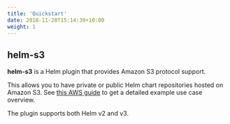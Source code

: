 ```yaml
---
title: 'Quickstart'
date: 2018-11-28T15:14:39+10:00
weight: 1
---
```


## helm-s3

**helm-s3** is a Helm plugin that provides Amazon S3 protocol support.

This allows you to have private or public Helm chart repositories hosted on
Amazon S3. See [this AWS guide](https://docs.aws.amazon.com/prescriptive-guidance/latest/patterns/set-up-a-helm-v3-chart-repository-in-amazon-s3.html) to get a detailed example use case overview.

The plugin supports both Helm v2 and v3.
